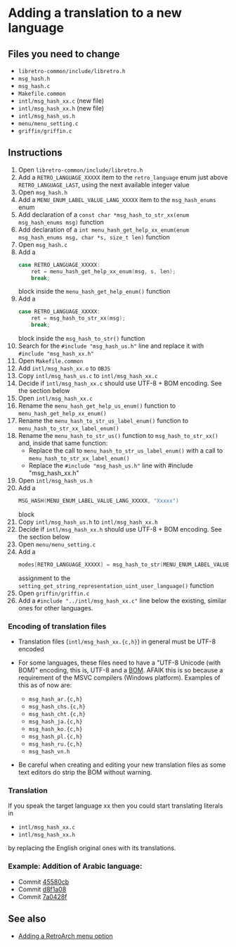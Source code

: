 # Adding a translation to a new language

## Files you need to change

* `libretro-common/include/libretro.h`
* `msg_hash.h`
* `msg_hash.c`
* `Makefile.common`
* `intl/msg_hash_xx.c` (new file)
* `intl/msg_hash_xx.h` (new file)
* `intl/msg_hash_us.h`
* `menu/menu_setting.c`
* `griffin/griffin.c`

## Instructions

1. Open `libretro-common/include/libretro.h`
2. Add a `RETRO_LANGUAGE_XXXXX` item to the `retro_language` enum just above `RETRO_LANGUAGE_LAST`, using the next available integer value
3. Open `msg_hash.h`
4. Add a `MENU_ENUM_LABEL_VALUE_LANG_XXXXX` item to the `msg_hash_enums` enum
5. Add declaration of a `const char *msg_hash_to_str_xx(enum msg_hash_enums msg)` function
6. Add declaration of a `int menu_hash_get_help_xx_enum(enum msg_hash_enums msg, char *s, size_t len)` function
7. Open `msg_hash.c`
8. Add a
     ```c
     case RETRO_LANGUAGE_XXXXX:
         ret = menu_hash_get_help_xx_enum(msg, s, len);
         break;
     ```
   block inside the `menu_hash_get_help_enum()` function
9. Add a
     ```c
     case RETRO_LANGUAGE_XXXXX:
         ret = msg_hash_to_str_xx(msg);
         break;
     ```
   block inside the `msg_hash_to_str()` function
10. Search for the `#include "msg_hash_us.h"` line and replace it with `#include "msg_hash_xx.h"`
11. Open `Makefile.common`
12. Add `intl/msg_hash_xx.o` to `OBJS`
13. Copy `intl/msg_hash_us.c` to `intl/msg_hash_xx.c`
14. Decide if `intl/msg_hash_xx.c` should use UTF-8 + BOM encoding. See the section below
15. Open `intl/msg_hash_xx.c`
16. Rename the `menu_hash_get_help_us_enum()` function to `menu_hash_get_help_xx_enum()`
17. Rename the `menu_hash_to_str_us_label_enum()` function to `menu_hash_to_str_xx_label_enum()`
18. Rename the `menu_hash_to_str_us()` function to `msg_hash_to_str_xx()` and, inside that same function:
    * Replace the call to `menu_hash_to_str_us_label_enum()` with a call to `menu_hash_to_str_xx_label_enum()`
    * Replace the `#include "msg_hash_us.h"` line with #include "msg_hash_xx.h"
19. Open `intl/msg_hash_us.h`
20. Add a
     ```c
     MSG_HASH(MENU_ENUM_LABEL_VALUE_LANG_XXXXX, "Xxxxx")
     ```
    block
21. Copy `intl/msg_hash_us.h` to `intl/msg_hash_xx.h`
22. Decide if `intl/msg_hash_xx.h` should use UTF-8 + BOM encoding. See the section below
23. Open `menu/menu_setting.c`
24. Add a
     ```c
     modes[RETRO_LANGUAGE_XXXXX] = msg_hash_to_str(MENU_ENUM_LABEL_VALUE_LANG_XXXXX);
     ```
    assignment to the `setting_get_string_representation_uint_user_language()` function
25. Open `griffin/griffin.c`
26. Add a `#include "../intl/msg_hash_xx.c"` line below the existing, similar
    ones for other languages.

### Encoding of translation files

* Translation files (`intl/msg_hash_xx.{c,h}`) in general must be UTF-8 encoded
* For some languages, these files need to have a "UTF-8 Unicode (with BOM)"
  encoding, this is, UTF-8 and a
  [BOM](https://en.wikipedia.org/wiki/Byte_order_mark). AFAIK this is so
  because a requirement of the MSVC compilers (Windows platform). Examples of
  this as of now are:

    * `msg_hash_ar.{c,h}`
    * `msg_hash_chs.{c,h}`
    * `msg_hash_cht.{c,h}`
    * `msg_hash_ja.{c,h}`
    * `msg_hash_ko.{c,h}`
    * `msg_hash_pl.{c,h}`
    * `msg_hash_ru.{c,h}`
    * `msg_hash_vn.h`

* Be careful when creating and editing your new translation files as some text
  editors do strip the BOM without warning.

### Translation

If you speak the target language xx then you could start translating literals in

* `intl/msg_hash_xx.c`
* `intl/msg_hash_xx.h`

by replacing the English original ones with its translations.

### Example: Addition of Arabic language:

* Commit [45580cb](https://github.com/libretro/RetroArch/commit/45580cb9a8f0fcd0a87f00eadf26d87f05289485)
* Commit [d8f1a08](https://github.com/libretro/RetroArch/commit/d8f1a08a4758851d5530d311303146257cbf8216)
* Commit [7a0428f](https://github.com/libretro/RetroArch/commit/7a0428fc769fd0eca663207134bec311aa3e30f3)

## See also

* [Adding a RetroArch menu option](new-menu-options.md)
